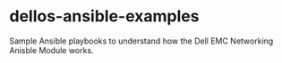 # dellos-ansible-examples
Sample Ansible playbooks to understand how the Dell EMC Networking Anisble Module works.
